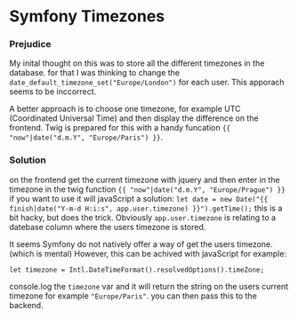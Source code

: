 # Symfony Timezones

### Prejudice 
My inital thought on this was to store all the different timezones in the database. for that I was thinking to change the `date_default_timezone_set("Europe/London")` for each user. This apporach seems to be inccorrect. 

A better approach is to choose one timezone, for example UTC (Coordinated Universal Time) and then display the difference on the frontend. 
Twig is prepared for this with a handy funcation `{{ "now"|date("d.m.Y", "Europe/Paris") }}`.

### Solution
on the frontend get the current timezone with jquery and then enter in the timezone in the twig function `{{ "now"|date("d.m.Y", "Europe/Prague") }}`
if you want to use it will javaScript a solution: `let date = new Date("{{ finish|date("Y-m-d H:i:s", app.user.timezone) }}").getTime();` this is a bit hacky, but does the trick. Obviously `app.user.timezone` is relating to  a datebase column where the users timezone is stored. 

It seems Symfony do not natively offer a way of get the users timezone. (which is mental) However, this can be achived with javaScript for example:

`let timezone = Intl.DateTimeFormat().resolvedOptions().timeZone;` 

console.log the `timezone` var and it will return the string on the users current timezone for example `"Europe/Paris"`. you can then pass this to the backend. 

